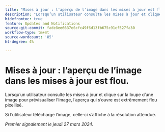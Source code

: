```yaml
---
title: "Mises à jour : l’aperçu de l’image dans les mises à jour est flou"
description: "Lorsqu’un utilisateur consulte les mises à jour et clique sur la loupe d’une image pour prévisualiser l’image, l’aperçu qui s’ouvre est extrêmement flou pixellisé."
hidefromtoc: true
feature: Updates and Notifications
source-git-commit: fade8ee6637e6cfc49f6d13fb675c91cf527fa30
workflow-type: tm+mt
source-wordcount: '85'
ht-degree: 4%

---
```



# Mises à jour : l’aperçu de l’image dans les mises à jour est flou.

Lorsqu’un utilisateur consulte les mises à jour et clique sur la loupe d’une image pour prévisualiser l’image, l’aperçu qui s’ouvre est extrêmement flou pixellisé.

Si l’utilisateur télécharge l’image, celle-ci s’affiche à la résolution attendue.

_Premier signalement le jeudi 27 mars 2024._
